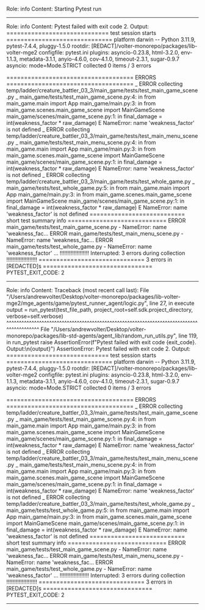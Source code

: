 Role: info
Content: Starting Pytest run
__________________
Role: info
Content: Pytest failed with exit code 2. Output:
============================= test session starts ==============================
platform darwin -- Python 3.11.9, pytest-7.4.4, pluggy-1.5.0
rootdir: [REDACT]/volter-monorepo/packages/lib-volter-mge2
configfile: pytest.ini
plugins: asyncio-0.23.8, html-3.2.0, env-1.1.3, metadata-3.1.1, anyio-4.6.0, cov-4.1.0, timeout-2.3.1, sugar-0.9.7
asyncio: mode=Mode.STRICT
collected 0 items / 3 errors

==================================== ERRORS ====================================
_ ERROR collecting temp/ladder/creature_battler_03_3/main_game/tests/test_main_game_scene.py _
main_game/tests/test_main_game_scene.py:4: in <module>
    from main_game.main import App
main_game/main.py:3: in <module>
    from main_game.scenes.main_game_scene import MainGameScene
main_game/scenes/main_game_scene.py:1: in <module>
    final_damage = int(weakness_factor * raw_damage)
E   NameError: name 'weakness_factor' is not defined
_ ERROR collecting temp/ladder/creature_battler_03_3/main_game/tests/test_main_menu_scene.py _
main_game/tests/test_main_menu_scene.py:4: in <module>
    from main_game.main import App
main_game/main.py:3: in <module>
    from main_game.scenes.main_game_scene import MainGameScene
main_game/scenes/main_game_scene.py:1: in <module>
    final_damage = int(weakness_factor * raw_damage)
E   NameError: name 'weakness_factor' is not defined
_ ERROR collecting temp/ladder/creature_battler_03_3/main_game/tests/test_whole_game.py _
main_game/tests/test_whole_game.py:5: in <module>
    from main_game.main import App
main_game/main.py:3: in <module>
    from main_game.scenes.main_game_scene import MainGameScene
main_game/scenes/main_game_scene.py:1: in <module>
    final_damage = int(weakness_factor * raw_damage)
E   NameError: name 'weakness_factor' is not defined
=========================== short test summary info ============================
ERROR main_game/tests/test_main_game_scene.py - NameError: name 'weakness_fac...
ERROR main_game/tests/test_main_menu_scene.py - NameError: name 'weakness_fac...
ERROR main_game/tests/test_whole_game.py - NameError: name 'weakness_factor' ...
!!!!!!!!!!!!!!!!!!! Interrupted: 3 errors during collection !!!!!!!!!!!!!!!!!!!!
============================== 3 errors in [REDACTED]s ===============================
PYTEST_EXIT_CODE: 2

__________________
Role: info
Content: Traceback (most recent call last):
  File "/Users/andrewvolter/Desktop/volter-monorepo/packages/lib-volter-mge2/mge_agents/game/pytest_runner_agent/logic.py", line 27, in execute
    output = run_pytest(test_file_path, project_root=self.sdk.project_directory, verbose=self.verbose)
             ^^^^^^^^^^^^^^^^^^^^^^^^^^^^^^^^^^^^^^^^^^^^^^^^^^^^^^^^^^^^^^^^^^^^^^^^^^^^^^^^^^^^^^^^^
  File "/Users/andrewvolter/Desktop/volter-monorepo/packages/lib-std-agents/agent_lib/random_run_utils.py", line 119, in run_pytest
    raise AssertionError(f"Pytest failed with exit code {exit_code}. Output:\n{output}")
AssertionError: Pytest failed with exit code 2. Output:
============================= test session starts ==============================
platform darwin -- Python 3.11.9, pytest-7.4.4, pluggy-1.5.0
rootdir: [REDACT]/volter-monorepo/packages/lib-volter-mge2
configfile: pytest.ini
plugins: asyncio-0.23.8, html-3.2.0, env-1.1.3, metadata-3.1.1, anyio-4.6.0, cov-4.1.0, timeout-2.3.1, sugar-0.9.7
asyncio: mode=Mode.STRICT
collected 0 items / 3 errors

==================================== ERRORS ====================================
_ ERROR collecting temp/ladder/creature_battler_03_3/main_game/tests/test_main_game_scene.py _
main_game/tests/test_main_game_scene.py:4: in <module>
    from main_game.main import App
main_game/main.py:3: in <module>
    from main_game.scenes.main_game_scene import MainGameScene
main_game/scenes/main_game_scene.py:1: in <module>
    final_damage = int(weakness_factor * raw_damage)
E   NameError: name 'weakness_factor' is not defined
_ ERROR collecting temp/ladder/creature_battler_03_3/main_game/tests/test_main_menu_scene.py _
main_game/tests/test_main_menu_scene.py:4: in <module>
    from main_game.main import App
main_game/main.py:3: in <module>
    from main_game.scenes.main_game_scene import MainGameScene
main_game/scenes/main_game_scene.py:1: in <module>
    final_damage = int(weakness_factor * raw_damage)
E   NameError: name 'weakness_factor' is not defined
_ ERROR collecting temp/ladder/creature_battler_03_3/main_game/tests/test_whole_game.py _
main_game/tests/test_whole_game.py:5: in <module>
    from main_game.main import App
main_game/main.py:3: in <module>
    from main_game.scenes.main_game_scene import MainGameScene
main_game/scenes/main_game_scene.py:1: in <module>
    final_damage = int(weakness_factor * raw_damage)
E   NameError: name 'weakness_factor' is not defined
=========================== short test summary info ============================
ERROR main_game/tests/test_main_game_scene.py - NameError: name 'weakness_fac...
ERROR main_game/tests/test_main_menu_scene.py - NameError: name 'weakness_fac...
ERROR main_game/tests/test_whole_game.py - NameError: name 'weakness_factor' ...
!!!!!!!!!!!!!!!!!!! Interrupted: 3 errors during collection !!!!!!!!!!!!!!!!!!!!
============================== 3 errors in [REDACTED]s ===============================
PYTEST_EXIT_CODE: 2


__________________
